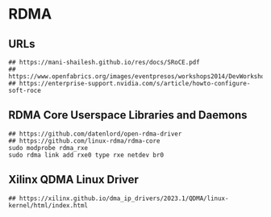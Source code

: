 RDMA
====

## URLs

```
## https://mani-shailesh.github.io/res/docs/SRoCE.pdf
## https://www.openfabrics.org/images/eventpresos/workshops2014/DevWorkshop/presos/Wednesday/pdf/02_RoCEv2forOFA.pdf
## https://enterprise-support.nvidia.com/s/article/howto-configure-soft-roce
```

## RDMA Core Userspace Libraries and Daemons

```
## https://github.com/datenlord/open-rdma-driver
## https://github.com/linux-rdma/rdma-core
sudo modprobe rdma_rxe
sudo rdma link add rxe0 type rxe netdev br0
```

## Xilinx QDMA Linux Driver

```
## https://xilinx.github.io/dma_ip_drivers/2023.1/QDMA/linux-kernel/html/index.html
```
